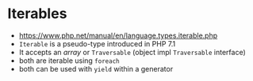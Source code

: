 # Iterables

- https://www.php.net/manual/en/language.types.iterable.php
- `Iterable` is a pseudo-type introduced in PHP 7.1
- It accepts an *array* or `Traversable` (object impl `Traversable` interface)
- both are iterable using `foreach` 
- both can be used with `yield` within a generator
